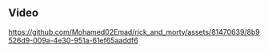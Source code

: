 ## Video


https://github.com/Mohamed02Emad/rick_and_morty/assets/81470639/8b9526d9-009a-4e30-951a-61ef65aaddf6


